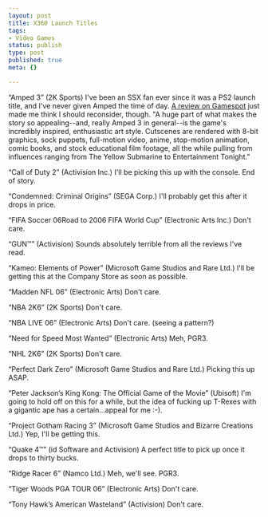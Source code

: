 ```yaml
--- 
layout: post
title: X360 Launch Titles
tags: 
- Video Games
status: publish
type: post
published: true
meta: {}

---
```

“Amped 3” (2K Sports)
  I've been an SSX fan ever since it was a PS2 launch title, and I've never given Amped the time of day. <a href="http://www.gamespot.com/xbox360/sports/amped3/review.html">A review on Gamespot</a> just made me think I should reconsider, though. "A huge part of what makes the story so appealing--and, really Amped 3 in general--is the game's incredibly inspired, enthusiastic art style. Cutscenes are rendered with 8-bit graphics, sock puppets, full-motion video, anime, stop-motion animation, comic books, and stock educational film footage, all the while pulling from influences ranging from The Yellow Submarine to Entertainment Tonight."

  “Call of Duty 2” (Activision Inc.)
  I'll be picking this up with the console. End of story.

  “Condemned: Criminal Origins” (SEGA Corp.)
  I'll probably get this after it drops in price.

  “FIFA Soccer 06Road to 2006 FIFA World Cup” (Electronic Arts Inc.)
  Don't care.

  “GUN™” (Activision)
  Sounds absolutely terrible from all the reviews I've read.

  “Kameo: Elements of Power” (Microsoft Game Studios and Rare Ltd.)
  I'll be getting this at the Company Store as soon as possible.

  “Madden NFL 06” (Electronic Arts)
  Don't care.

  “NBA 2K6” (2K Sports)
  Don't care.

  “NBA LIVE 06” (Electronic Arts)
  Don't care. (seeing a pattern?)

  “Need for Speed Most Wanted” (Electronic Arts)
  Meh, PGR3.

  “NHL 2K6” (2K Sports)
  Don't care.

  “Perfect Dark Zero” (Microsoft Game Studios and Rare Ltd.)
  Picking this up ASAP.

  “Peter Jackson’s King Kong: The Official Game of the Movie” (Ubisoft)
  I'm going to hold off on this for a while, but the idea of fucking up T-Rexes with a gigantic ape has a certain...appeal for me :-).

  “Project Gotham Racing 3” (Microsoft Game Studios and Bizarre Creations Ltd.)
  Yep, I'll be getting this.

  “Quake 4™” (id Software and Activision)
  A perfect title to pick up once it drops to thirty bucks.

  “Ridge Racer 6” (Namco Ltd.)
  Meh, we'll see. PGR3.

  “Tiger Woods PGA TOUR 06” (Electronic Arts)
  Don't care.

  “Tony Hawk’s American Wasteland” (Activision)
  Don't care.
